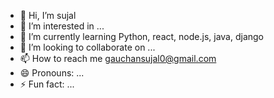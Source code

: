 - 👋 Hi, I’m sujal
- 👀 I’m interested in ...
- 🌱 I’m currently learning Python, react, node.js, java, django
- 💞️ I’m looking to collaborate on ...
- 📫 How to reach me gauchansujal0@gmail.com
- 😄 Pronouns: ...
- ⚡ Fun fact: ...

<!---
gauchansujal/gauchansujal is a ✨ special ✨ repository because its `README.md` (this file) appears on your GitHub profile.
You can click the Preview link to take a look at your changes.
--->
